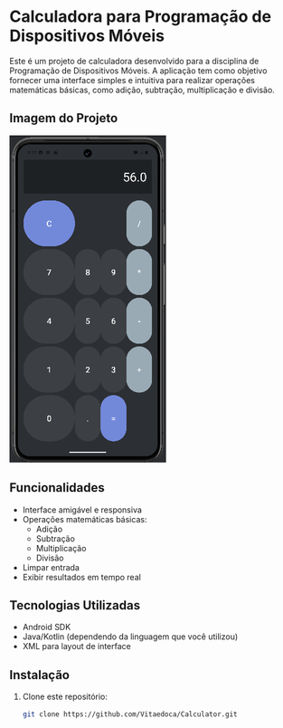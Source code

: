 # Calculadora para Programação de Dispositivos Móveis

Este é um projeto de calculadora desenvolvido para a disciplina de Programação de Dispositivos Móveis. A aplicação tem como objetivo fornecer uma interface simples e intuitiva para realizar operações matemáticas básicas, como adição, subtração, multiplicação e divisão.

## Imagem do Projeto

![Calculadora](image/projeto_calculator.png)  <!-- Ajuste o caminho e o nome do arquivo da imagem conforme necessário -->

## Funcionalidades

- Interface amigável e responsiva
- Operações matemáticas básicas:
  - Adição
  - Subtração
  - Multiplicação
  - Divisão
- Limpar entrada
- Exibir resultados em tempo real

## Tecnologias Utilizadas

- Android SDK
- Java/Kotlin (dependendo da linguagem que você utilizou)
- XML para layout de interface

## Instalação

1. Clone este repositório:
   ```bash
   git clone https://github.com/Vitaedoca/Calculator.git
